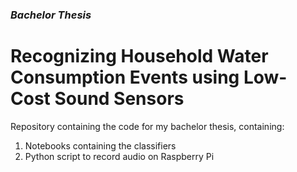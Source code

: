 ### _Bachelor Thesis_
# Recognizing Household Water Consumption Events using Low-Cost Sound Sensors
Repository containing the code for my bachelor thesis, containing:
1. Notebooks containing the classifiers
2. Python script to record audio on Raspberry Pi
